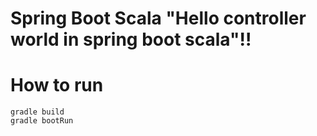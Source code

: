 # Spring Boot Scala "Hello controller world in spring boot scala"!!

# How to run
	gradle build
	gradle bootRun
	
	
	
	
